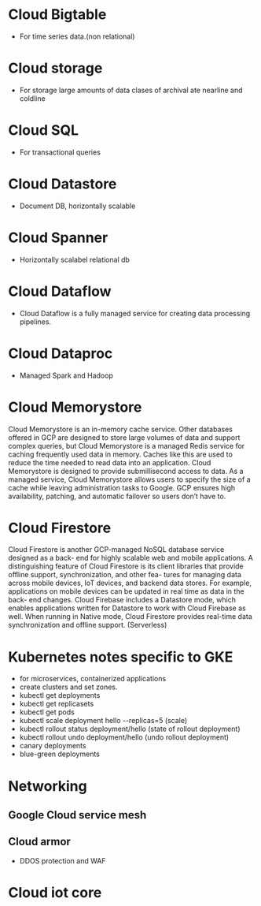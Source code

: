 # Cloud Bigtable

* For time series data.(non relational) 

# Cloud storage

* For storage large amounts of data clases of archival ate nearline and coldline

# Cloud SQL

* For transactional queries

# Cloud Datastore

* Document DB, horizontally scalable

# Cloud Spanner 

+ Horizontally scalabel relational db

# Cloud Dataflow

* Cloud Dataflow is a fully managed service for creating data processing pipelines. 

# Cloud Dataproc 

* Managed Spark and Hadoop


# Cloud Memorystore

Cloud Memorystore is an in-memory cache service. Other databases offered in GCP
are designed to store large volumes of data and support complex queries, but Cloud
Memorystore is a managed Redis service for caching frequently used data in memory.
Caches like this are used to reduce the time needed to read data into an application. Cloud
Memorystore is designed to provide submillisecond access to data.
As a managed service, Cloud Memorystore allows users to specify the size of a cache
while leaving administration tasks to Google. GCP ensures high availability, patching, and
automatic failover so users don’t have to.

# Cloud Firestore
Cloud Firestore is another GCP-managed NoSQL database service designed as a back-
end for highly scalable web and mobile applications. A distinguishing feature of Cloud
Firestore is its client libraries that provide offline support, synchronization, and other fea-
tures for managing data across mobile devices, IoT devices, and backend data stores. For
example, applications on mobile devices can be updated in real time as data in the back-
end changes.
Cloud Firebase includes a Datastore mode, which enables applications written for
Datastore to work with Cloud Firebase as well. When running in Native mode, Cloud
Firestore provides real-time data synchronization and offline support. (Serverless) 

# Kubernetes notes specific to GKE 

* for microservices, containerized applications
* create clusters and set zones. 
* kubectl get deployments
* kubectl get replicasets
* kubectl get pods
* kubectl scale deployment hello --replicas=5 (scale)
* kubectl rollout status deployment/hello (state of rollout deployment) 
* kubectl rollout undo deployment/hello (undo rollout deployment)
* canary deployments
* blue-green deployments

 
 # Networking
 
 ## Google Cloud service mesh 
 ## Cloud armor 
 * DDOS protection and WAF 
 ## 
 
 # Cloud iot core 
 
 



